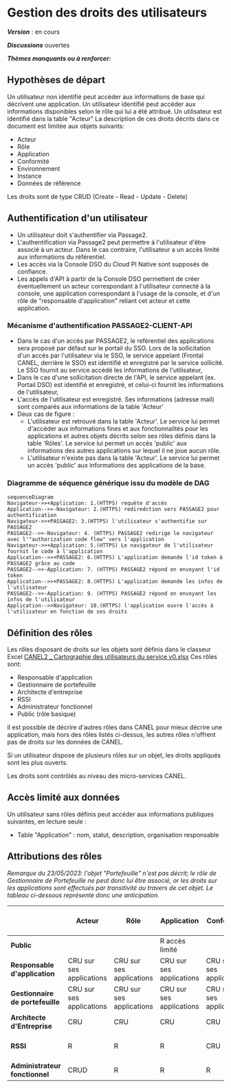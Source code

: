 # Gestion des droits des utilisateurs

**_Version_** : en cours

**_Discussions_** ouvertes

**_Thèmes manquants ou à renforcer:_**


## Hypothèses de départ
Un utilisateur non identifié peut accèder aux informations de base qui décrivent une application.
Un utilisateur identifié peut accèder aux informations disponibles selon le rôle qui lui a été attribué. 
Un utilisateur est identifié dans la table "Acteur"
La description de ces droits décrits dans ce document est limitée aux objets suivants:
- Acteur
- Rôle
- Application
- Conformité
- Environnement
- Instance
- Données de référence

Les droits sont de type CRUD (Create - Read - Update - Delete)

## Authentification d'un utilisateur
- Un utilisateur doit s'authentifier via Passage2.
- L'authentification via Passage2 peut permettre à l'utilisateur d'être associé à un acteur. Dans le cas contraire, l'utilisateur a un accès limité aux informations du référentiel.
- Les accès via la Console DSO du Cloud PI Native sont supposés de confiance.
- Les appels d'API à partir de la Console DSO permettent de créer éventuellement un acteur correspondant à l'utilisateur connecté à la console, une application correspondant à l'usage de la console, et d'un rôle de "responsable d'application" reliant cet acteur et cette application.

### Mécanisme d'authentification PASSAGE2-CLIENT-API

- Dans le cas d'un accès par PASSAGE2, le reférentiel des applications sera proposé par défaut sur le portail du SSO. Lors de la sollicitation d'un accès par l'utilisateur via le SSO, le service appelant (Frontal CANEL, derrière le SSO) est identifié et enregistré par le service sollicité. Le SSO fournit au service accédé les informations de l'utilisateur,
- Dans le cas d'une sollicitation directe de l'API, le service appelant (ex. Portail DSO) est identifié et enregistré, et celui-ci fournit les informations de l'utilisateur,
- L'accès de l'utilisateur est enregistré. Ses informations (adresse mail) sont comparés aux informations de la table 'Acteur'
- Deux cas de figure : 
  - L'utilisateur est retrouvé dans la table 'Acteur'. Le service lui permet d'accéder aux informations fines et aux fonctionnalités pour les applications et autres objets décrits selon ses rôles définis dans la table 'Rôles'. Le service lui permet un accès 'public' aux informations des autres applications sur lequel il ne joue aucun rôle.
  - L'utilisateur n'existe pas dans la table 'Acteur'. Le service lui permet un accès 'public' aux informations des applications de la base.


### Diagramme de séquence générique issu du modèle de DAG

```mermaid
sequenceDiagram
Navigateur->>+Application: 1.(HTTPS) requête d'accès
Application-->>-Navigateur: 2.(HTTPS) rediredction vers PASSAGE2 pour authentification
Navigateur->>+PASSAGE2: 3.(HTTPS) l'utilisateur s'authentifie sur PASSAGE2
PASSAGE2-->>-Navigateur: 4. (HTTPS) PASSAGE2 redirige le navigateur avec l'"authorization code flow" vers l'application
Navigateur->>+Application: 5.(HTTPS) Le navigateur de l'utilisateur fournit le code à l'application
Application-->>+PASSAGE2: 6.(HTTPS) L'application demande l'id token à PASSAGE2 grâce au code
PASSAGE2-->>-Application: 7. (HTTPS) PASSAGE2 répond en envoyant l'id token
Application-->>+PASSAGE2: 8.(HTTPS) L'application demande les infos de l'utilisateur
PASSAGE2-->>-Application: 9. (HTTPS) PASSAGE2 répond en envoyant les infos de l'utilisateur
Application-->>Navigateur: 10.(HTTPS) l'application ouvre l'accès à l'utilisateur en fonction de ses droits
```

## Définition des rôles 

Les rôles disposant de droits sur les objets sont définis dans le classeur Excel [CANEL2 _ Cartographie des utilisateurs du service v0.xlsx](https://resana.numerique.gouv.fr/public/perimetre/consulter/91576?information=7329509)
Ces rôles sont:
- Responsable d'application
- Gestionnaire de portefeuille
- Architecte d'entreprise
- RSSI
- Administrateur fonctionnel
- Public (rôle basique)

Il est possible de décrire d'autres rôles dans CANEL pour mieux décrire une application, mais hors des rôles listés ci-dessus, les autres rôles n'offrent pas de droits sur les données de CANEL.

Si un utilisateur dispose de plusieurs rôles sur un objet, les droits appliqués sont les plus ouverts.

Les droits sont contrôlés au niveau des micro-services CANEL.

## Accès limité aux données 
Un utilisateur sans rôles définis peut accéder aux informations publiques suivantes, en lecture seule : 
- Table "Application" : nom, statut, description, organisation responsable

## Attributions des rôles

_Remarque du 23/05/2023: l'objet "Portefeuille" n'est pas décrit; le rôle de Gestionnaire de Portefeuille ne peut donc lui être associé, or les droits sur les applications sont effectués par transitivité au travers de cet objet. Le tableau ci-dessous représente donc une anticipation._

|                              | Acteur |  Rôle  | Application | Conformité | Environnement | Instance | Données de référence |
|------------------------------|--------|--------|-------------|------------|---------------|----------|----------------------|
| **Public**                   |        |        | R accès limité |         |               |          |                      |
|  **Responsable d'application**   | CRU sur ses applications | CRU sur ses applications | CRU sur ses applications | CRU sur ses applications |     R         | CRU sur ses applications |         R            |
| **Gestionnaire de portefeuille** | CRU sur ses applications | CRU sur ses applications | CRU sur ses applications | CRU sur ses applications |     R         | CRU sur ses applications |         R            |
|   **Architecte d'Entreprise**    |  CRU   |  CRU   |     CRU     |    CRU     |    CRU        |   CRU    |         R            |
|            **RSSI**              |   R    |   R    |      R      |    CRU     |     R         |    R     | R + CRU sur Conformité |
|  **Administrateur fonctionnel**  |  CRUD   |   R    |      R      |     R      |     R         |    R     |        CRUD          |
